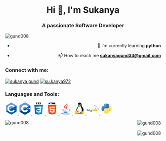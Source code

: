 <h1 align="center">Hi 👋, I'm Sukanya</h1>
<h3 align="center">A passionate Software Developer</h3>

<imag align="right" alt="coding" width="400" src=" ">

<p align="left"> <img src="https://komarev.com/ghpvc/?username=gund008&label=Profile%20views&color=0e75b6&style=flat" alt="gund008" /> </p>

- 🌱 I’m currently learning **python**

- 📫 How to reach me **sukanyagund33@gmail.com**

<h3 align="left">Connect with me:</h3>
<p align="left">
<a href="https://linkedin.com/in/sukanya gund" target="blank"><img align="center" src="https://raw.githubusercontent.com/rahuldkjain/github-profile-readme-generator/master/src/images/icons/Social/linked-in-alt.svg" alt="sukanya gund" height="30" width="40" /></a>
<a href="https://instagram.com/su.kanya972" target="blank"><img align="center" src="https://raw.githubusercontent.com/rahuldkjain/github-profile-readme-generator/master/src/images/icons/Social/instagram.svg" alt="su.kanya972" height="30" width="40" /></a>
</p>

<h3 align="left">Languages and Tools:</h3>
<p align="left"> <a href="https://www.cprogramming.com/" target="_blank" rel="noreferrer"> <img src="https://raw.githubusercontent.com/devicons/devicon/master/icons/c/c-original.svg" alt="c" width="40" height="40"/> </a> <a href="https://www.w3schools.com/cpp/" target="_blank" rel="noreferrer"> <img src="https://raw.githubusercontent.com/devicons/devicon/master/icons/cplusplus/cplusplus-original.svg" alt="cplusplus" width="40" height="40"/> </a> <a href="https://www.w3schools.com/css/" target="_blank" rel="noreferrer"> <img src="https://raw.githubusercontent.com/devicons/devicon/master/icons/css3/css3-original-wordmark.svg" alt="css3" width="40" height="40"/> </a> <a href="https://www.w3.org/html/" target="_blank" rel="noreferrer"> <img src="https://raw.githubusercontent.com/devicons/devicon/master/icons/html5/html5-original-wordmark.svg" alt="html5" width="40" height="40"/> </a> <a href="https://www.java.com" target="_blank" rel="noreferrer"> <img src="https://raw.githubusercontent.com/devicons/devicon/master/icons/java/java-original.svg" alt="java" width="40" height="40"/> </a> <a href="https://www.linux.org/" target="_blank" rel="noreferrer"> <img src="https://raw.githubusercontent.com/devicons/devicon/master/icons/linux/linux-original.svg" alt="linux" width="40" height="40"/> </a> <a href="https://www.mysql.com/" target="_blank" rel="noreferrer"> <img src="https://raw.githubusercontent.com/devicons/devicon/master/icons/mysql/mysql-original-wordmark.svg" alt="mysql" width="40" height="40"/> </a> <a href="https://www.python.org" target="_blank" rel="noreferrer"> <img src="https://raw.githubusercontent.com/devicons/devicon/master/icons/python/python-original.svg" alt="python" width="40" height="40"/> </a> </p>

<p><img align="left" src="https://github-readme-stats.vercel.app/api/top-langs?username=gund008&show_icons=true&locale=en&layout=compact" alt="gund008" /></p>

<p>&nbsp;<img align="center" src="https://github-readme-stats.vercel.app/api?username=gund008&show_icons=true&locale=en" alt="gund008" /></p>

<p><img align="center" src="https://github-readme-streak-stats.herokuapp.com/?user=gund008&" alt="gund008" /></p>

